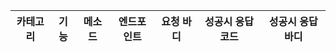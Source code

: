 | 카테고리 | 기능 | 메소드 | 엔드포인트 | 요청 바디 | 성공시 응답 코드 | 성공시 응답 바디 |
|:--------:|:----:|:------:|:----------:|:---------:|:-----------:|:---------------:|
